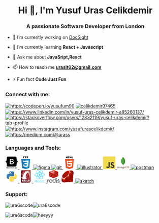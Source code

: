 <h1 align="center">Hi 👋, I'm Yusuf Uras Celikdemir</h1>
<h3 align="center">A passionate Software Developer from London</h3>

- 🔭 I’m currently working on [DocSight](https://www.docsight.me/)

- 🌱 I’m currently learning **React + Javascript**

- 💬 Ask me about **JavaSript,React**

- 📫 How to reach me **urasit62@gmail.com**

- ⚡ Fun fact **Code Just Fun**

<h3 align="left">Connect with me:</h3>
<p align="left">
<a href="https://codepen.io/https://codepen.io/yusufum90" target="blank"><img align="center" src="https://raw.githubusercontent.com/rahuldkjain/github-profile-readme-generator/master/src/images/icons/Social/codepen.svg" alt="https://codepen.io/yusufum90" height="30" width="40" /></a>
<a href="https://twitter.com/celikdemir97465" target="blank"><img align="center" src="https://raw.githubusercontent.com/rahuldkjain/github-profile-readme-generator/master/src/images/icons/Social/twitter.svg" alt="celikdemir97465" height="30" width="40" /></a>
<a href="https://linkedin.com/in/https://www.linkedin.com/in/yusuf-uras-celikdemir-a85260137/" target="blank"><img align="center" src="https://raw.githubusercontent.com/rahuldkjain/github-profile-readme-generator/master/src/images/icons/Social/linked-in-alt.svg" alt="https://www.linkedin.com/in/yusuf-uras-celikdemir-a85260137/" height="30" width="40" /></a>
<a href="https://stackoverflow.com/users/https://stackoverflow.com/users/12832119/yusuf-uras-celikdemir?tab=profile" target="blank"><img align="center" src="https://raw.githubusercontent.com/rahuldkjain/github-profile-readme-generator/master/src/images/icons/Social/stack-overflow.svg" alt="https://stackoverflow.com/users/12832119/yusuf-uras-celikdemir?tab=profile" height="30" width="40" /></a>
<a href="https://instagram.com/https://www.instagram.com/yusufurascelikdemir/" target="blank"><img align="center" src="https://raw.githubusercontent.com/rahuldkjain/github-profile-readme-generator/master/src/images/icons/Social/instagram.svg" alt="https://www.instagram.com/yusufurascelikdemir/" height="30" width="40" /></a>
<a href="https://medium.com/https://medium.com/@urass" target="blank"><img align="center" src="https://raw.githubusercontent.com/rahuldkjain/github-profile-readme-generator/master/src/images/icons/Social/medium.svg" alt="https://medium.com/@urass" height="30" width="40" /></a>
</p>

<h3 align="left">Languages and Tools:</h3>
<p align="left"> <a href="https://getbootstrap.com" target="_blank" rel="noreferrer"> <img src="https://raw.githubusercontent.com/devicons/devicon/master/icons/bootstrap/bootstrap-plain-wordmark.svg" alt="bootstrap" width="40" height="40"/> </a> <a href="https://www.w3schools.com/css/" target="_blank" rel="noreferrer"> <img src="https://raw.githubusercontent.com/devicons/devicon/master/icons/css3/css3-original-wordmark.svg" alt="css3" width="40" height="40"/> </a> <a href="https://www.figma.com/" target="_blank" rel="noreferrer"> <img src="https://www.vectorlogo.zone/logos/figma/figma-icon.svg" alt="figma" width="40" height="40"/> </a> <a href="https://git-scm.com/" target="_blank" rel="noreferrer"> <img src="https://www.vectorlogo.zone/logos/git-scm/git-scm-icon.svg" alt="git" width="40" height="40"/> </a> <a href="https://www.w3.org/html/" target="_blank" rel="noreferrer"> <img src="https://raw.githubusercontent.com/devicons/devicon/master/icons/html5/html5-original-wordmark.svg" alt="html5" width="40" height="40"/> </a> <a href="https://www.adobe.com/in/products/illustrator.html" target="_blank" rel="noreferrer"> <img src="https://www.vectorlogo.zone/logos/adobe_illustrator/adobe_illustrator-icon.svg" alt="illustrator" width="40" height="40"/> </a> <a href="https://developer.mozilla.org/en-US/docs/Web/JavaScript" target="_blank" rel="noreferrer"> <img src="https://raw.githubusercontent.com/devicons/devicon/master/icons/javascript/javascript-original.svg" alt="javascript" width="40" height="40"/> </a> <a href="https://www.mongodb.com/" target="_blank" rel="noreferrer"> <img src="https://raw.githubusercontent.com/devicons/devicon/master/icons/mongodb/mongodb-original-wordmark.svg" alt="mongodb" width="40" height="40"/> </a> <a href="https://postman.com" target="_blank" rel="noreferrer"> <img src="https://www.vectorlogo.zone/logos/getpostman/getpostman-icon.svg" alt="postman" width="40" height="40"/> </a> <a href="https://www.python.org" target="_blank" rel="noreferrer"> <img src="https://raw.githubusercontent.com/devicons/devicon/master/icons/python/python-original.svg" alt="python" width="40" height="40"/> </a> <a href="https://rubyonrails.org" target="_blank" rel="noreferrer"> <img src="https://raw.githubusercontent.com/devicons/devicon/master/icons/rails/rails-original-wordmark.svg" alt="rails" width="40" height="40"/> </a> <a href="https://reactjs.org/" target="_blank" rel="noreferrer"> <img src="https://raw.githubusercontent.com/devicons/devicon/master/icons/react/react-original-wordmark.svg" alt="react" width="40" height="40"/> </a> <a href="https://redis.io" target="_blank" rel="noreferrer"> <img src="https://raw.githubusercontent.com/devicons/devicon/master/icons/redis/redis-original-wordmark.svg" alt="redis" width="40" height="40"/> </a> <a href="https://www.ruby-lang.org/en/" target="_blank" rel="noreferrer"> <img src="https://raw.githubusercontent.com/devicons/devicon/master/icons/ruby/ruby-original.svg" alt="ruby" width="40" height="40"/> </a> <a href="https://www.sketch.com/" target="_blank" rel="noreferrer"> <img src="https://www.vectorlogo.zone/logos/sketchapp/sketchapp-icon.svg" alt="sketch" width="40" height="40"/> </a> </p>

<h3 align="left">Support:</h3>

<p><img align="left" display="block" src="https://github-readme-stats.vercel.app/api/top-langs?username=ura6scode&show_icons=true&locale=en&layout=compact" alt="ura6scode" /></p>

<p>&nbsp;<img align="left" src="https://github-readme-stats.vercel.app/api?username=ura6scode&show_icons=true&locale=en" alt="ura6scode" /></p>

<p><img align="left" src="https://github-readme-streak-stats.herokuapp.com/?user=ura6scode&" alt="ura6scode" /></p>

<p><a href="https://ko-fi.com/heeyyy"> <img align="left" src="https://cdn.ko-fi.com/cdn/kofi3.png?v=3" height="50" width="210" alt="heeyyy" /></a></p><br><br>

